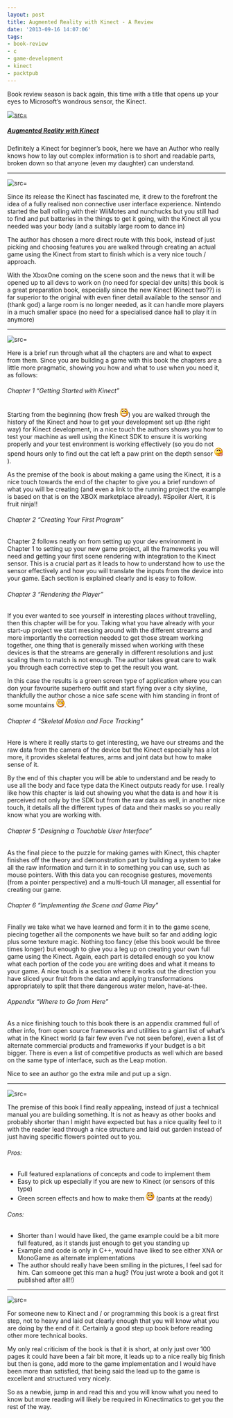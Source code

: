 ```yaml
---
layout: post
title: Augmented Reality with Kinect - A Review
date: '2013-09-16 14:07:06'
tags:
- book-review
- c
- game-development
- kinect
- packtpub
---
```


Book review season is back again, this time with a title that opens up your eyes to Microsoft’s wondrous sensor, the Kinect.

[![ src=]()](http://www.packtpub.com/augmented-reality-with-microsoft-kinect/book)

 

##### [Augmented Reality with Kinect](http://www.packtpub.com/augmented-reality-with-microsoft-kinect/book)

Definitely a Kinect for beginner’s book, here we have an Author who really knows how to lay out complex information is to short and readable parts, broken down so that anyone (even my daughter) can understand.

* * *

![src=]()

Since its release the Kinect has fascinated me, it drew to the forefront the idea of a fully realised non connective user interface experience.  Nintendo started the ball rolling with their WiiMotes and nunchucks but you still had to find and put batteries in the things to get it going, with the Kinect all you needed was your body (and a suitably large room to dance in)

The author has chosen a more direct route with this book, instead of just picking and choosing features you are walked through creating an actual game using the Kinect from start to finish which is a very nice touch / approach.

 

With the XboxOne coming on the scene soon and the news that it will be opened up to all devs to work on (no need for special dev units) this book is a great preparation book, especially since the new Kinect (Kinect two??) is far superior to the original with even finer detail available to the sensor and (thank god) a large room is no longer needed, as it can handle more players in a much smaller space (no need for a specialised dance hall to play it in anymore)

* * *

![src=]()

Here is a brief run through what all the chapters are and what to expect from them.  Since you are building a game with this book the chapters are a little more pragmatic, showing you how and what to use when you need it, as follows:

###### Chapter 1 “Getting Started with Kinect”

Starting from the beginning (how fresh ![Open-mouthed smile](/Images/wordpress/2013/09/wlEmoticon-openmouthedsmile1.png)) you are walked through the history of the Kinect and how to get your development set up (the right way) for Kinect development, in a nice touch the authors shows you how to test your machine as well using the Kinect SDK to ensure it is working properly and your test environment is working effectively (so you do not spend hours only to find out the cat left a paw print on the depth sensor ![Smile with tongue out](/Images/wordpress/2013/09/wlEmoticon-smilewithtongueout.png)).

As the premise of the book is about making a game using the Kinect, it is a nice touch towards the end of the chapter to give you a brief rundown of what you will be creating (and even a link to the running project the example is based on that is on the XBOX marketplace already). #Spoiler Alert, it is fruit ninja!!

###### Chapter 2 “Creating Your First Program”

Chapter 2 follows neatly on from setting up your dev environment in Chapter 1 to setting up your new game project, all the frameworks you will need and getting your first scene rendering with integration to the Kinect sensor.  This is a crucial part as it leads to how to understand how to use the sensor effectively and how you will translate the inputs from the device into your game.  Each section is explained clearly and is easy to follow.

###### Chapter 3 “Rendering the Player”

If you ever wanted to see yourself in interesting places without travelling, then this chapter will be for you.  Taking what you have already with your start-up project we start messing around with the different streams and more importantly the correction needed to get those stream working together, one thing that is generally missed when working with these devices is that the streams are generally in different resolutions and just scaling them to match is not enough.  The author takes great care to walk you through each corrective step to get the result you want.

In this case the results is a green screen type of application where you can don your favourite superhero outfit and start flying over a city skyline, thankfully the author chose a nice safe scene with him standing in front of some mountains ![Open-mouthed smile](/Images/wordpress/2013/09/wlEmoticon-openmouthedsmile1.png).

###### Chapter 4 “Skeletal Motion and Face Tracking”

Here is where it really starts to get interesting, we have our streams and the raw data from the camera of the device but the Kinect especially has a lot more, it provides skeletal features, arms and joint data but how to make sense of it.

By the end of this chapter you will be able to understand and be ready to use all the body and face type data the Kinect outputs ready for use.  I really like how this chapter is laid out showing you what the data is and how it is perceived not only by the SDK but from the raw data as well, in another nice touch, it details all the different types of data and their masks so you really know what you are working with.

###### Chapter 5 “Designing a Touchable User Interface”

As the final piece to the puzzle for making games with Kinect, this chapter finishes off the theory and demonstration part by building a system to take all the raw information and turn it in to something you can use, such as mouse pointers. With this data you can recognise gestures, movements (from a pointer perspective) and a multi-touch UI manager, all essential for creating our game.

###### Chapter 6 “Implementing the Scene and Game Play”

Finally we take what we have learned and form it in to the game scene, piecing together all the components we have built so far and adding logic plus some texture magic.  Nothing too fancy (else this book would be three times longer) but enough to give you a leg up on creating your own full game using the Kinect.  Again, each part is detailed enough so you know what each portion of the code you are writing does and what it means to your game.  A nice touch is a section where it works out the direction you have sliced your fruit from the data and applying transformations appropriately to split that there dangerous water melon, have-at-thee.

###### Appendix “Where to Go from Here”

As a nice finishing touch to this book there is an appendix crammed full of other info, from open source frameworks and utilities to a giant list of what’s what in the Kinect world (a fair few even I’ve not seen before), even a list of alternate commercial products and frameworks if your budget is a bit bigger. There is even a list of competitive products as well which are based on the same type of interface, such as the Leap motion.

Nice to see an author go the extra mile and put up a sign.

* * *

![src=]()

The premise of this book I find really appealing, instead of just a technical manual you are building something.  It is not as heavy as other books and probably shorter than I might have expected but has a nice quality feel to it with the reader lead through a nice structure and laid out garden instead of just having specific flowers pointed out to you.

###### Pros:

- Full featured explanations of concepts and code to implement them
- Easy to pick up especially if you are new to Kinect (or sensors of this type)
- Green screen effects and how to make them ![Open-mouthed smile](/Images/wordpress/2013/09/wlEmoticon-openmouthedsmile1.png) (pants at the ready)

###### Cons:

- Shorter than I would have liked, the game example could be a bit more full featured, as it stands just enough to get you standing up
- Example and code is only in C++, would have liked to see either XNA or MonoGame as alternate implementations
- The author should really have been smiling in the pictures, I feel sad for him. Can someone get this man a hug? (You just wrote a book and got it published after all!!)

* * *

![src=]()

For someone new to Kinect and / or programming this book is a great first step, not to heavy and laid out clearly enough that you will know what you are doing by the end of it.  Certainly a good step up book before reading other more technical books.

My only real criticism of the book is that it is short, at only just over 100 pages it could have been a fair bit more, it leads up to a nice really big finish but then is gone, add more to the game implementation and I would have been more than satisfied, that being said the lead up to the game is excellent and structured very nicely.

 

So as a newbie, jump in and read this and you will know what you need to know but more reading will likely be required in Kinectimatics to get you the rest of the way.

